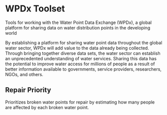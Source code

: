 # WPDx Toolset

Tools for working with the Water Point Data Exchange (WPDx), a global platform for sharing data on water distribution points in the developing world

By establishing a platform for sharing water point data throughout the global water sector, WPDx will add value to the data already being collected. Through bringing together diverse data sets, the water sector can establish an unprecedented understanding of water services. Sharing this data has the potential to improve water access for millions of people as a result of better information available to governments, service providers, researchers, NGOs, and others.

## Repair Priority
   
Prioritizes broken water points for repair by estimating how many people are affected by each broken water point.
